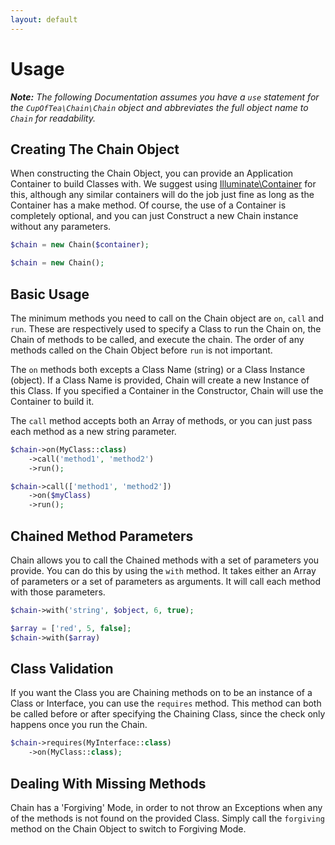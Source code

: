 ```yaml
---
layout: default
---
```


# Usage
<!-- [[TOC]] -->

_**Note:** The following Documentation assumes you have a `use` statement for the `CupOfTea\Chain\Chain` object and abbreviates the full object name to `Chain` for readability._

## Creating The Chain Object

When constructing the Chain Object, you can provide an Application Container to build Classes with. We suggest using [Illuminate\Container](https://github.com/illuminate/container) for this, although any similar containers will do the job just fine as long as the Container has a make method. Of course, the use of a Container is completely optional, and you can just Construct a new Chain instance without any parameters.

```php
$chain = new Chain($container);

$chain = new Chain();
```

## Basic Usage

The minimum methods you need to call on the Chain object are `on`, `call` and `run`. These are respectively used to specify a Class to run the Chain on, the Chain of methods to be called, and execute the chain. The order of any methods called on the Chain Object before `run` is not important.

The `on` methods both excepts a Class Name (string) or a Class Instance (object). If a Class Name is provided, Chain will create a new Instance of this Class. If you specified a Container in the Constructor, Chain will use the Container to build it.

The `call` method accepts both an Array of methods, or you can just pass each method as a new string parameter.

```php
$chain->on(MyClass::class)
    ->call('method1', 'method2')
    ->run();

$chain->call(['method1', 'method2'])
    ->on($myClass)
    ->run();
```

## Chained Method Parameters

Chain allows you to call the Chained methods with a set of parameters you provide. You can do this by using the `with` method. It takes either an Array of parameters or a set of parameters as arguments. It will call each method with those parameters.

```php
$chain->with('string', $object, 6, true);

$array = ['red', 5, false];
$chain->with($array)
```

## Class Validation

If you want the Class you are Chaining methods on to be an instance of a Class or Interface, you can use the `requires` method. This method can both be called before or after specifying the Chaining Class, since the check only happens once you run the Chain.

```php
$chain->requires(MyInterface::class)
    ->on(MyClass::class);
```

## Dealing With Missing Methods

Chain has a 'Forgiving' Mode, in order to not throw an Exceptions when any of the methods is not found on the provided Class. Simply call the `forgiving` method on the Chain Object to switch to Forgiving Mode.
